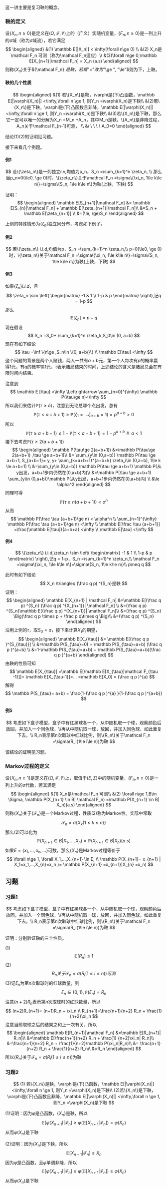 这一讲主要是复习鞅的概念。

### 鞅的定义

设$\{X_n,n\ge 0\}$是定义在$(\Omega ,\mathcal F, \mathbb P)$上的（广义）实随机变量，$\{F_{n},n\ge 0\}$是一列上升的$\sigma$域（称为$\sigma$域流），若它满足
$$
\begin{aligned}
&(1) \mathbb E[|X_n|] < \infty(\forall n\ge 0) \\
&(2) X_n是\mathcal F_n 可测（称为\mathcal F_n适应）\\
&(3)\forall n\ge 0,\mathbb E[X_{n+1}|\mathcal F_n] = X_n (a.s)
\end{aligned}
$$
则称$\{X_n\}$关于$\{\mathcal F_n\} $是鞅，若将$"="$改为$"\ge ", "\le"$则为下，上鞅。



#### 鞅的几个性质

$$
\begin{aligned}
&(1) 若\{X_n\}是鞅，\varphi是(下)凸函数，\mathbb E[|\varphi(X_n)|] <\infty,\forall n \ge 1,
则Y_n =\varphi(X_n)是下鞅\\
&(2)若\{X_n\}是下鞅，\varphi是(下)凸函数且非降，\mathbb E[|\varphi(X_n)|] <\infty,\forall n \ge 1,
则Y_n =\varphi(X_n)是下鞅\\
&(3)若\{X_n\}是下鞅，那么它一定可以唯一的分解为X_n =M_n +A_n，其中M_n是鞅，\{A_n\}是非降过程，A_n关于\mathcal F_{n-1}可测， \\
&\  \  \ \ \ A_0=0
\end{aligned}
$$

结论(1)(2)的证明见习题。



接下来看几个例题。

#### 例1

$$
设\{\zeta_n\}是一列独立r.v,均值为p_n，S_n =\sum_{k=1}^n \zeta_n, \\
那么当p_n=0(\le0, \ge 0)时，\{\zeta_n\}关于\mathcal F_n
=\sigma\{\xi_n, 1\le k\le n\}=\sigma\{S_n, 1\le k\le n\}为鞅(上鞅，下鞅)
$$

证明：
$$
\begin{aligned}
\mathbb E[S_{n+1}|\mathcal  F_n]
&= \mathbb E[S_{n}|\mathcal  F_n] + \mathbb E[\zeta_{n+1}|\mathcal  F_n]\\
&=S_n + \mathbb E[\zeta_{n+1}] \\
&=(\le, \ge)S_n
\end{aligned}
$$


上例的特殊情形为$\{\zeta_n\}$独立同分布，考虑如下例子。

#### 例2

$$
若\{\zeta_n\} i.i.d,均值为p，S_n =\sum_{k=1}^n \zeta_n,\\
p=0(\le0, \ge 0)时，\{\zeta_n\}关于\mathcal F_n
=\sigma\{\xi_n, 1\le k\le n\}=\sigma\{S_n, 1\le k\le n\}为鞅(上鞅，下鞅)
$$



#### 例3

如果$\{\zeta_n\} i.i.d$，且
$$
\zeta_n \sim  \left(
 \begin{matrix}
   -1 & 1  \\
   1-p & p 
  \end{matrix}
  \right),记q = 1-p
$$
那么
$$
\mathbb E[\zeta_n]= p-q
$$
现在假设
$$
S_n =S_0+ \sum_{k=1}^n \zeta_k,S_0\in (0, a+b)
$$
现在有如下结论
$$
\tau =\inf \{n\ge ,S_n\in \{0, a+b\}\} \\
\mathbb E[\tau] <\infty
$$
这个问题的背景是两个人赌钱，两人一共有$a+b$元，第一个人每次有$p$的概率赢得$1$元，有$q$的概率输$1$元，$\tau$表示赌局结束的时间，上述结论的含义是赌局总会在有限时间内结束。

注意到
$$
\mathbb E [\tau] <\infty \Leftrightarrow \sum_{n=0}^{\infty} \mathbb P(\tau\ge n)<\infty
$$
所以我们来估计$\mathbb P(\tau \ge \delta)$，注意到无论总哪个点出发，总有
$$
\mathbb P(\tau < a+b +1) \ge \mathbb P(\zeta_1 =...\zeta_{a+b} =1) = p^{a+b} > 0
$$
所以
$$
\mathbb P(\tau\ge a+b+1) \le  1-\mathbb P(\tau < a+b +1) =1 - p^{a+b}\triangleq \alpha<1
$$
接下去考虑$\mathbb P(\tau\ge 2(a+b+1))$
$$
\begin{aligned}
\mathbb P(\tau\ge 2(a+b+1))
&=\mathbb P(\tau\ge 2(a+b+1) ,\tau \ge a+b+1)\\
&= \sum_{y\in (0,a+b)} \mathbb P(\tau \ge a+b+1, S_{a+b+1}= y, 
y+ \sum_{k=a+b+1}^{a+b+k} \zeta_i\in (0,a+b), 1\le k \le a+b+1) \\
&=\sum_{y\in (0,a+b)} \mathbb P(\tau \ge a+b+1) \mathbb P(从y出发，a+b+1步内仍然在(0,a+b)内)\\
&=\mathbb P(\tau \ge a+b+1) \sum_{y\in (0,a+b)}\mathbb P(从y出发，a+b+1步内仍然在(0,a+b)内) \\
&\le \alpha^2
\end{aligned}
$$
同理可得
$$
\mathbb P(\tau\ge n(a+b+1)) < \alpha^n
$$
从而
$$
\mathbb P(\frac \tau {a+b+1}\ge n) < \alpha^n \\
\sum_{n=1}^{\infty} \mathbb P(\frac \tau {a+b+1}\ge n)  <\infty \\
\mathbb E[\frac \tau {a+b+1}] =\frac{\mathbb E[\tau]}{a+b+a} <\infty \\
\mathbb E[\tau] <\infty
$$



#### 例4

$$
\{\zeta_n\} i.i.d,\zeta_n \sim  \left(
 \begin{matrix}
   -1 & 1  \\
   1-p & p 
  \end{matrix}
  \right),记q = 1-p，S_n =\sum_{k=1}^n \zeta_n,\\
\mathcal F_n
=\sigma\{\xi_n, 1\le k\le n\}=\sigma\{S_n, 1\le k\le n\}\\
p\neq q
$$

此时有如下结论
$$
X_n \triangleq (\frac q p) ^{S_n}是鞅
$$
证明：
$$
\begin{aligned}
\mathbb E[X_{n+1} | \mathcal F_n] 
&=\mathbb E[(\frac q p) ^{S_n} (\frac q p) ^{X_{n+1}}| \mathcal F_n]  \\
&=(\frac q p) ^{S_n}\mathbb E[(\frac q p) ^{X_{n+1}}| \mathcal F_n]\\
&=(\frac q p) ^{S_n} \Big(\frac q p \times p + \frac p q\times q    \Big)\\
&=(\frac q p) ^{S_n}
\end{aligned}
$$
沿用上例的$\tau$，取$S_0 =a$，接下来计算$X_{\tau}$的期望，
$$
\begin{aligned}
\mathbb E[X_{\tau}] 
&= \mathbb E[(\frac q p )^{S_{\tau}}] \\
&=\mathbb P(S_{\tau}=0) + \mathbb P(S_{\tau}=a+b) (\frac q p )^{a+b} \\
&=1-\mathbb P(S_{\tau}=a+b) + \mathbb P(S_{\tau}=a+b)(\frac q p )^{a+b} 
\end{aligned}
$$
由鞅的性质可知
$$
\mathbb E[X_{\tau}] =\mathbb E[\mathbb E[X_{\tau}|\mathcal F_{\tau -1}]]=
\mathbb E[X_{\tau-1}]=... 
=\mathbb E[X_0] = (\frac q p )^{a}
$$
解得
$$
\mathbb P(S_{\tau}= a+b)  = \frac{1-(\frac q p )^{a} }{1-(\frac q p )^{a+b}}
$$



#### 例5

$$
考虑如下盒子模型，盒子中有红黑球各一个，从中随机取一个球，观察颜色后放回，并加入一个同色球，\\再从中随机取一球，放回，并加入同色球，如此重复下去。\\
R_n表示第n次取球中红球比例，则\{R_n\}关于\mathcal F_n =\sigma(R_i(1\le i\le n))为鞅
$$

该结论的证明见习题。



### Markov过程的定义

设$\{X_n,n\ge 1\}$是定义在$(\Omega ,\mathcal F, \mathbb P)$上，取值于$(E,\Sigma)$中的随机变量，$\{F_{n},n\ge 0\}$是一列上升的$\sigma$代数，若其满足
$$
\begin{aligned}
&(1) X_n是\mathcal F_n 可测\\
&(2)  \forall n\ge 1,B\in \Sigma, \mathbb P(X_{n+1} \in B| \mathcal F_n)
=\mathbb P(X_{n+1} \in B| X_n)(a.s) 
\end{aligned}
$$
则称$\{X_n\}$关于$\{\mathcal F_n\}$是一个Markov过程，性质(2)称为Markov性。实际中常取
$$
\mathcal F_n =\sigma \{ X_k (1\le k\le n) \}
$$
 那么(2)可以化为
$$
\mathbb P(X_{n+1} \in B| X_1,...,X_n)
=\mathbb P(X_{n+1} \in B| X_n)(a.s) 
$$
如果$E=\{x_1,...,x_n,... \}$可数，那么$\{X_n\}$是Markov过程等价于
$$
\forall n\ge 1, \forall X_1,...,X_{n+1} \in E, \\
\mathbb P(X_{n+1}= x_{n+1} | X_1=x_1,...,X_{n}=x_n )=
\mathbb P(X_{n+1} =x_{n+1}|X_{n} =x_n)
$$



## 习题

### 习题1

$$
考虑如下盒子模型，盒子中有红黑球各一个，从中随机取一个球，观察颜色后放回，并加入一个同色球，\\再从中随机取一球，放回，并加入同色球，如此重复下去。\\
R_n表示第n次取球中红球比例，则\{R_n\}关于\mathcal F_n =\sigma(R_i(1\le i\le n))为鞅
$$

证明：分别验证鞅的三个性质。

(1)
$$
\mathbb E[R_n] \le  1
$$
(2)
$$
R_n 关于\mathcal F_n =\sigma(R_i(1\le i\le n))可测
$$
(3)记$\xi_n$为第$n$次取球时的红球数量，则
$$
\xi_n \in \{0,1\},\mathbb P(\xi_n)= R_n
$$
注意$(n+2)R_n$表示第$n$次取球时的红球数量，所以
$$
(n+2)R_{n+1}= (n+1)R_n + \xi_n \\
R_{n+1}=\frac{n+1}{n+2} R_n + \frac{1}{n+2}\xi_n
$$
注意当前取球之后的结果之和上一次有关，所以
$$
\begin{aligned}
\mathbb E[R_{n+1}|\mathcal F_n]
&=\mathbb E[R_{n+1}| R_n]\\
&=\mathbb E[\frac{n+1}{n+2} R_n + \frac{1}
{n+2}\xi_n| R_n]\\
&=\frac{n+1}{n+2} R_n  + \frac{1}{n+2}\mathbb P(\xi_n|R_n)\\
&= \frac{n+1}{n+2} R_n + \frac{1}{n+2} R_n\\
&=R_n
\end{aligned}
$$
所以$\{R_n\}$关于$\mathcal F_n =\sigma(R_i(1\le i\le n))$为鞅



### 习题2

$$
(1) 若\{X_n\}是鞅，\varphi是(下)凸函数，\mathbb E[|\varphi(X_n)|] <\infty,\forall n \ge 1,
则Y_n =\varphi(X_n)是下鞅\\
(2)若\{X_n\}是下鞅，\varphi是(下)凸函数且非降，\mathbb E[|\varphi(X_n)|] <\infty,\forall n \ge 1,
则Y_n =\varphi(X_n)是下鞅
$$

(1)证明：因为$\varphi$是凸函数，$\{X_n\}$是鞅，所以
$$
\mathbb E[\varphi(X_{n+1})|\mathcal F_n] \ge 
\varphi(\mathbb E[X_{n+1}|\mathcal F_n])= \varphi(X_{n})
$$
从而$\varphi(X_{n})$是下鞅

(2)证明：因为$\{X_n\}$是下鞅，所以
$$
\mathbb E[X_{n+1}|\mathcal F_n] \ge X_{n}
$$
因为$\varphi$是凸函数，且$\varphi$单调非降，所以
$$
\mathbb E[\varphi(X_{n+1})|\mathcal F_n]
\ge \varphi(\mathbb E[X_{n+1}|\mathcal F_n])
 \ge \varphi(X_{n})
$$
从而$\varphi(X_{n})$是下鞅